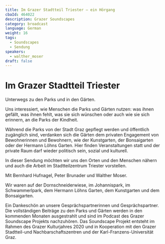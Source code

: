 ```yaml
---
title: Im Grazer Stadtteil Triester – ein Hörgang
cbaId: 464022
description: Grazer Soundscapes
category: broadcast
language: German
weight: 16
tags:
  - Soundscapes
  - Sendung
speakers:
  - walther_moser
draft: false
---
```

# Im Grazer Stadtteil Triester
Unterwegs zu den Parks und in den Gärten.

Uns interessiert, wie Menschen die Parks und Gärten nutzen: was ihnen gefällt, was ihnen fehlt, was sie sich wünschen oder auch wie sie sich erinnern, an die Parks der Kindheit.

Während die Parks von der Stadt Graz gepflegt werden und öffentlich zugänglich sind, verdanken sich die Gärten dem privaten Engagement von Bewohnerinnen und Bewohnern, wie der Kunstgarten, der Bonsaigarten oder der Hermann Löhns Garten. Hier finden Veranstaltungen statt und der private Raum darf wieder politisch sein, sozial und kulturell.

In dieser Sendung möchten wir uns den Orten und den Menschen nähern und auch die Arbeit im Stadtteilzentrum Triester vorstellen.

Mit Bernhard Hufnagel, Peter Brunader und Walther Moser.

Wir waren auf der Dornschneiderwiese, im Johannispark, im Schwammerlpark, dem Hermann Löhns Garten, dem Kunstgarten und dem Bonsaigarten.

Ein Dankeschön an unsere Gesprächspartnerinnen und Gesprächspartner. Die vollständigen Beiträge zu den Parks und Gärten werden in den kommenden Monaten ausgestrahlt und sind im Podcast des Grazer Soundscape Projekts nachzuhören. Das Soundscape Projekt entsteht im Rahmen des Grazer Kulturjahres 2020 und in Kooperation mit den Grazer Stadtteil-und Nachbarschaftszentren und der Karl-Franzens-Universität Graz.
